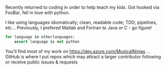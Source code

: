 Recently returned to coding in order to help teach my kids. Got hooked via FooBar, fell in love with python.

I like using languages idiomatically; clean, readable code; TDD; pipelines, etc...
Previously, I prefered Matlab and Fortran to Java or C - go figure!

```python
for language in otherlanguages:
    assert language is not python
```

You'll find most of my work on https://dev.azure.com/MusicalNinjas ...
GitHub is where I put repos which may attract a larger contributor following or receive public issues & requests